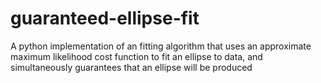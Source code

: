 # guaranteed-ellipse-fit
A python implementation of an fitting algorithm that uses an approximate maximum likelihood cost function to fit an ellipse to data, and simultaneously guarantees that an ellipse will be produced
